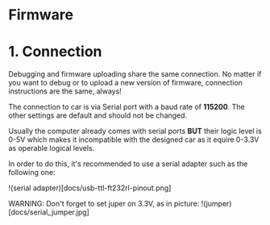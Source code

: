 # Firmware

# 1. Connection

Debugging and firmware uploading share the same connection. No matter if you want to debug or to upload a new version of firmware, connection instructions are the same, always!

The connection to car is via Serial port with a baud rate of **115200**. The other settings are default and should not be changed.

Usually the computer already comes with serial ports **BUT** their logic level is 0-5V which makes it incompatible with the designed car as it equire 0-3.3V as operable logical levels.

In order to do this, it's recommended to use a serial adapter such as the following one: 

!(serial adapter)[docs/usb-ttl-ft232rl-pinout.png]

WARNING: Don't forget to set juper on 3.3V, as in picture:
!(jumper)[docs/serial_jumper.jpg]
